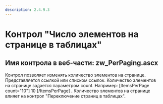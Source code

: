 ```yaml
---
description: 2.4.9.3
---
```


# Контрол "Число элементов на странице в таблицах"

## Имя контрола в веб-части: zw\_PerPaging.ascx

Контрол позволяет изменять количество элементов на странице. Представляется ссылкой или списком ссылок. Количество элементов на странице задается параметром count. Например: \[ItemsPerPage count="10"\] 10 \[/ItemsPerPage\] . Количество элементов на странице влияет на контрол "Переключение страниц в таблицах".


